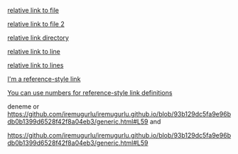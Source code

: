 [relative link to file](pictures/newdir/elements.html)

[relative link to file 2](doc/../pictures/./edu.html)

[relative link directory](pictures/newdir)

[relative link to line](generic.html#L4)

[relative link to lines](generic.html#L5-L10)

[I'm a reference-style link][Arbitrary case-insensitive reference text]

[arbitrary case-insensitive reference text]: doc

[You can use numbers for reference-style link definitions][1]

[1]: https://github.com/iremugurlu/iremugurlu.github.io/blob/93b129dc5fa9e96bdb0b1399d6528f42f8a04eb3/generic.html#L59

deneme or <https://github.com/iremugurlu/iremugurlu.github.io/blob/93b129dc5fa9e96bdb0b1399d6528f42f8a04eb3/generic.html#L59> and 

https://github.com/iremugurlu/iremugurlu.github.io/blob/93b129dc5fa9e96bdb0b1399d6528f42f8a04eb3/generic.html#L59